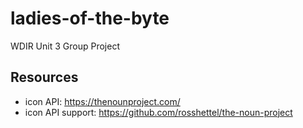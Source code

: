 # ladies-of-the-byte
WDIR Unit 3 Group Project



## Resources

- icon API: https://thenounproject.com/
- icon API support: https://github.com/rosshettel/the-noun-project
